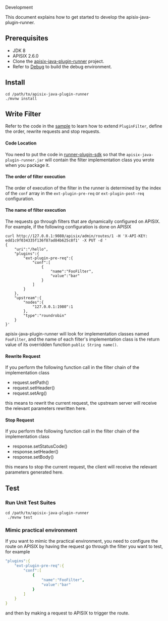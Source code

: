Development

This document explains how to get started to develop the apisix-java-plugin-runner.

Prerequisites
-------------

* JDK 8
* APISIX 2.6.0
* Clone the [apisix-java-plugin-runner](https://github.com/apache/apisix-java-plugin-runner) project.
* Refer to [Debug](how-it-works.md#debug)  to build the debug environment.

Install
-------

```shell
cd /path/to/apisix-java-plugin-runner
./mvnw install
```

Write Filter
------------

Refer to the code in the [sample](https://github.com/apache/apisix-java-plugin-runner/tree/main/sample)
to learn how to extend `PluginFilter`, define the order, rewrite requests and stop requests.

####  Code Location

You need to put the code in [runner-plugin-sdk](https://github.com/apache/apisix-java-plugin-runner/tree/main/runner-plugin-sdk/src/main/java/org/apache/apisix/plugin/runner)
so that the `apisix-java-plugin-runner.jar` will contain the filter implementation class you wrote when you package it.

####  The order of filter execution

The order of execution of the filter in the runner is determined by the index of the `conf` array in the `ext-plugin-pre-req` or `ext-plugin-post-req` configuration.

####  The name of filter execution

The requests go through filters that are dynamically configured on APISIX.
For example, if the following configuration is done on APISIX

```shell
curl http://127.0.0.1:9080/apisix/admin/routes/1 -H 'X-API-KEY: edd1c9f034335f136f87ad84b625c8f1' -X PUT -d '
{
    "uri":"/hello",
    "plugins":{
        "ext-plugin-pre-req":{
            "conf":[
                {
                    "name":"FooFilter",
                    "value":"bar"
                }
            ]
        }
    },
    "upstream":{
        "nodes":{
            "127.0.0.1:1980":1
        },
        "type":"roundrobin"
    }
}'
```

apisix-java-plugin-runner will look for implementation classes named `FooFilter`,
and the name of each filter's implementation class is the return value of its overridden function `public String name()`.


####  Rewrite Request

If you perform the following function call in the filter chain of the implementation class

*  request.setPath()
*  request.setHeader()
*  request.setArg()

this means to rewrit the current request, the upstream server will receive
the relevant parameters rewritten here.

####  Stop Request

If you perform the following function call in the filter chain of the implementation class

*  response.setStatusCode()
*  response.setHeader()
*  response.setBody()

this means to stop the current request, the client will receive
the relevant parameters generated here.

Test
----

### Run Unit Test Suites

```shell
cd /path/to/apisix-java-plugin-runner
 ./mvnw test
```


### Mimic practical environment

If you want to mimic the practical environment, you need to configure the route on APISIX
by having the request go through the filter you want to test, for example

```yaml
"plugins":{
    "ext-plugin-pre-req":{
        "conf":[
            {
                "name":"FooFilter",
                "value":"bar"
            }
        ]
    }
}
```

and then by making a request to APISIX to trigger the route.
